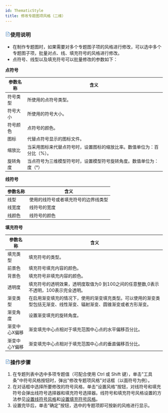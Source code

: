 ```yaml
---
id: ThematicStyle
title: 修改专题图项风格（二维）
---
```

### ![](../img/read.gif)使用说明

  * 在制作专题图时，如果需要对多个专题图子项的风格进行修改，可以选中多个专题图子项，批量对点、线、填充符号的风格进行修改。
  * 点符号、线型以及填充符号可以批量修改的参数如下： 

**点符号**

**参数名称** | **含义**  
---|---  
符号类型 | 所使用的点符号类型。  
符号大小 | 所使用的符号大小。  
符号颜色 | 点符号的颜色。  
图标 | 代替点符号显示的图标文件。  
缩放比 | 当采用图标来代替点符号时，设置图标的缩放比率。数值单位为：百分比（%）。  
旋转角度 | 当点符号为三维模型符号时，设置模型符号旋转角度。数值单位为：度（°）  
  
**线符号**

**参数名称** | **含义**  
---|---  
线型 | 使用的线符号或者填充符号的边界线类型  
线宽度 | 线符号的宽度  
线颜色 | 线符号的颜色  
  
**填充符号**

**参数名称** | **含义**  
---|---  
填充类型 | 填充符号的类型。  
前景色 | 填充符号填充内容的颜色。  
背景色 | 填充符号非填充内容的颜色。  
透明度 | 填充符号的透明效果，透明度取值为0 到100之间的任意整数,0表示不透明，100表示完全透明。  
渐变类型 | 在启用渐变填充的情况下，使用的渐变填充类型。可以使用的渐变类型包括无渐变、线性渐变、辐射渐变、圆锥渐变或者方形渐变。  
渐变角度 | 设置渐变填充的旋转角度。  
渐变中心X偏移 | 渐变填充中心点相对于填充范围中心点的水平偏移百分比。  
渐变中心Y偏移 | 渐变填充中心点相对于填充范围中心点的垂直偏移百分比。  

### ![](../img/read.gif)操作步骤

  1. 在专题列表中选中多项专题值（可配合使用 Ctrl 或 Shift 键），单击"工具条"中符号风格按钮时，弹出"修改专题项风格"对话框（以面符号为例）。
  2. 在对话框中选择所要修改的符号风格，单击“设置风格”按钮，对线符号和填充符号会弹出线符号选择器和填充符号选择器。线符号和填充符号风格设置的方法参见[设置线符号风格](../Visualization/LayerStyle/LineSymStyle)和[设置填充符号风格](../Visualization/LayerStyle/FillSymStyle)。
  3. 设置完毕后，单击“确定”按钮，选中的专题项即可按新的风格进行显示。

